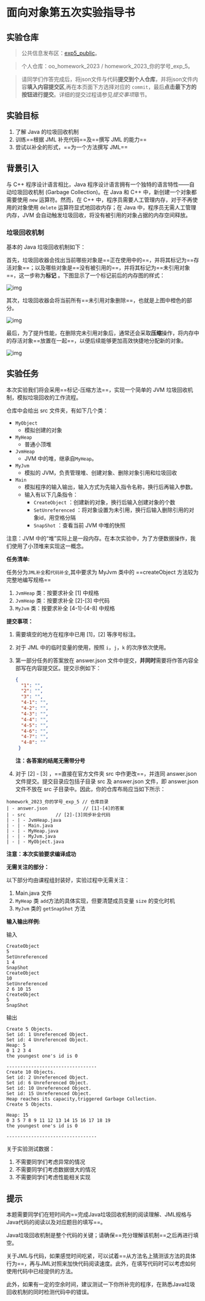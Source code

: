 # 面向对象第五次实验指导书

## 实验仓库

>公共信息发布区：[exp5_public](http://gitlab.oo.buaa.edu.cn/2023_public/experiment/exp5_public)。

>个人仓库：oo_homework_2023 / homework_2023_你的学号_exp_5。

>请同学们作答完成后，将json文件与代码**提交到个人仓库**，并将json文件内容**填入内容提交区**,再在本页面下方选择对应的 `commit`，最后**点击最下方的按钮进行提交**。详细的提交过程请参见*提交事项*章节。

## 实验目标

1. 了解 Java 的垃圾回收机制
2. 训练==根据 JML 补充代码==及==撰写 JML 的能力==
3. 尝试以补全的形式，==为一个方法撰写 JML==

## 背景引入

与 C++ 程序设计语言相比，Java 程序设计语言拥有一个独特的语言特性——自动垃圾回收机制 (Garbage Collection)。在 Java 和 C++ 中，新创建一个对象都需要使用 `new` 运算符。然而，在 C++ 中，程序员需要人工管理内存，对于不再使用的对象使用 `delete` 运算符显式地回收内存；在 Java 中，程序员无需人工管理内存，JVM 会自动触发垃圾回收，将没有被引用的对象占据的内存空间释放。

### 垃圾回收机制

 基本的 Java 垃圾回收机制如下：

首先，垃圾回收器会找出当前哪些对象是==正在使用中的==，并将其标记为==存活对象==；以及哪些对象是==没有被引用的==，并将其标记为==未引用对象==，这一步称为**标记** 。下图显示了一个标记前后的内存图的样式：

![img](https://oscimg.oschina.net/oscnet/1459c0fb17fd074a53898d29839ebfaf5ac.jpg)

其次，垃圾回收器会将当前所有==未引用对象删除==，也就是上图中橙色的部分。

![img](https://oscimg.oschina.net/oscnet/e6c1fbbf3a3d2d31365d5b74ae5d111333b.jpg)

最后，为了提升性能，在删除完未引用对象后，通常还会采取**压缩**操作，将内存中的存活对象==放置在一起==，以便后续能够更加高效快捷地分配新的对象。

![img](https://oscimg.oschina.net/oscnet/01b56829ee40fe72ebca25d554f1adcefce.jpg)

## 实验任务

本次实验我们将会采用==标记-压缩方法==，实现一个简单的 JVM 垃圾回收机制，模拟垃圾回收的工作流程。

仓库中会给出 src 文件夹，有如下几个类：

- `MyObject`
  - 模拟创建的对象
- `MyHeap`
  - 普通小顶堆
- `JvmHeap`
  - JVM 中的堆，继承自`MyHeap`。
- `MyJvm`
  - 模拟的 JVM，负责管理堆、创建对象、删除对象引用和垃圾回收
- `Main`
  - 模拟程序的输入输出，输入方式为先输入指令名称，换行后再输入参数。
  - 输入有以下几条指令：
    - `CreateObject` ：创建新的对象，换行后输入创建对象的个数
    - `SetUnreferenced` ：将对象设置为未引用，换行后输入删除引用的对象id，用空格分隔
    - `SnapShot` ：查看当前 JVM 中堆的快照

注意：JVM 中的“堆”实际上是一段内存。在本次实验中，为了方便数据操作，我们使用了小顶堆来实现这一概念。

**任务清单:**

任务分为`JML补全`和`代码补全`,其中要求为 MyJvm 类中的 ==createObject 方法较为完整地编写规格==

1. `JvmHeap` 类：按要求补全 [1] 中规格
2. `JvmHeap` 类：按要求补全 [2]-[3] 中代码
3. `MyJvm` 类：按要求补全 [4-1]-[4-8] 中规格

**提交事项：**

1. 需要填空的地方在程序中已用 [1]，[2] 等序号标注。

2. 对于 JML 中的临时变量的使用，按照 `i`，`j`，`k` 的次序依次使用。

3. 第一部分任务的答案放在 answer.json 文件中提交，**并同时**需要将作答内容全部写在内容提交区。提交示例如下：

   ```json
   {
     "1": "",
     "2": "",
     "3": "",
     "4-1": "",
     "4-2": "",
     "4-3": "",
     "4-4": "",
     "4-5": "",
     "4-6": "",
     "4-7": "",
     "4-8": ""
    }
   ```

   **注：各答案的结尾无需带分号**

4. 对于 [2] - [3] ，==直接在官方文件夹 src 中作更改==，并连同 answer.json 文件提交。提交目录应包括子目录 src 及 answer.json 文件，即 answer.json 文件不放在 src 子目录中。因此，你的仓库布局应当如下所示：

```
homework_2023_你的学号_exp_5 // 仓库目录
| - answer.json             // [1]-[4]的答案
| - src           // [2]-[3]同步补全代码
| - | - JvmHeap.java
| - | - Main.java
| - | - MyHeap.java
| - | - MyJvm.java
| - | - MyObject.java
```


   **注意：本次实验要求编译成功**

**无需关注的部分：**

以下部分均由课程组封装好，实验过程中无需关注：

1. Main.java 文件
2. `MyHeap` 类 `add`方法的具体实现，但要清楚成员变量 `size` 的变化时机
3. `MyJvm` 类的 `getSnapShot` 方法

**输入输出样例:**

输入

```
CreateObject
5
SetUnreferenced
1 4
SnapShot
CreateObject
10
SetUnreferenced
2 6 10 15
CreateObject
5
SnapShot
```

输出

```
Create 5 Objects.
Set id: 1 Unreferenced Object.
Set id: 4 Unreferenced Object.
Heap: 5
0 1 2 3 4 
the youngest one's id is 0

---------------------------------
Create 10 Objects.
Set id: 2 Unreferenced Object.
Set id: 6 Unreferenced Object.
Set id: 10 Unreferenced Object.
Set id: 15 Unreferenced Object.
Heap reaches its capacity,triggered Garbage Collection.
Create 5 Objects.

Heap: 15
0 3 5 7 8 9 11 12 13 14 15 16 17 18 19 
the youngest one's id is 0

---------------------------------
```

关于实验测试数据：

1. 不需要同学们考虑异常的情况
2. 不需要同学们考虑数据很大的情况
3. 不需要同学们考虑性能相关实现

## 提示

本题需要同学们在短时间内==完成Java垃圾回收机制的阅读理解、JML规格与Java代码的阅读以及对应题目的填写==。

Java垃圾回收机制是整个代码的关键；请确保==充分理解该机制==之后再进行填空。

关于JML与代码，如果感觉时间吃紧，可以试着==从方法名上猜测该方法的具体行为==，再与JML对照来加快代码阅读速度。此外，在填写代码时可以考虑如何使用代码中已经提供的方法。

此外，如果有一定的空余时间，建议测试一下你所补完的程序，在熟悉Java垃圾回收机制的同时检测代码中的错误。
